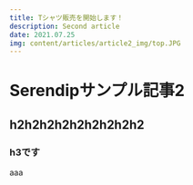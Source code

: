 ```yaml
---
title: Tシャツ販売を開始します！
description: Second article
date: 2021.07.25
img: content/articles/article2_img/top.JPG
---
```


# Serendipサンプル記事2
## h2h2h2h2h2h2h2h2h2
### h3です
aaa

<ImageLoader file="article2_img/top.JPG">
